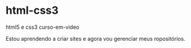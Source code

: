 # html-css3
 html5 e css3 curso-em-video

 Estou aprendendo a criar sites e agora vou gerenciar meus ropositórios.
